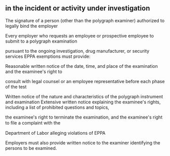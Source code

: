 ## in the incident or activity under investigation

The signature of a person (other than the polygraph examiner) authorized to legally bind the employer

Every employer who requests an employee or prospective employee to submit to a polygraph examination

pursuant to the ongoing investigation, drug manufacturer, or security services EPPA exemptions must provide:

Reasonable written notice of the date, time, and place of the examination and the examinee's right to

consult with legal counsel or an employee representative before each phase of the test

Written notice of the nature and characteristics of the polygraph instrument and examination Extensive written notice explaining the examinee's rights, including a list of prohibited questions and topics,

the examinee's right to terminate the examination, and the examinee's right to ﬁle a complaint with the

Department of Labor alleging violations of EPPA

Employers must also provide written notice to the examiner identifying the persons to be examined.